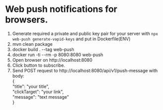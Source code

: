 <h1>Web push notifications for browsers.</h1>

1. Generate required a private and public key pair for your server with `npx web-push generate-vapid-keys` and put in Dockerfile(ENV)
2. mvn clean package
3. docker build . --tag web-push
4. docker run -ti --rm -p 8080:8080 web-push
5. Open browser on http://localhost:8080
6. Click button to subscribe.
7. Send POST request to http://localhost:8080/api/v1/push-message
  with body:</br> 
  {</br> 
    "title": "your title",</br> 
    "clickTarget": "your link",</br> 
    "message": "text message"</br> 
  }</br> 

